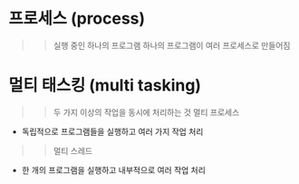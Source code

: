 # 프로세스 (process)
>> 실행 중인 하나의 프로그램
>> 하나의 프로그램이 여러 프로세스로 만들어짐

# 멀티 태스킹 (multi tasking)
>> 두 가지 이상의 작업을 동시에 처리하는 것
>> 멀티 프로세스
- 독립적으로 프로그램들을 실행하고 여러 가지 작업 처리
>> 멀티 스레드
- 한 개의 프로그램을 실행하고 내부적으로 여러 작업 처리